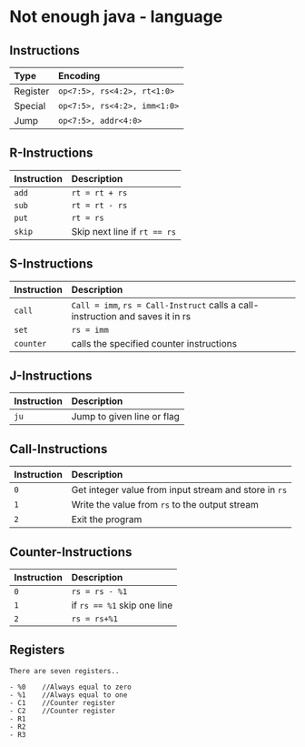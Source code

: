 # Not enough java - language

## Instructions

| **Type** | **Encoding** |
|:---------|:-------------|
| Register | `op<7:5>, rs<4:2>, rt<1:0>` |
| Special  | `op<7:5>, rs<4:2>, imm<1:0>` |
| Jump     | `op<7:5>, addr<4:0>` |


## R-Instructions

| **Instruction** | **Description** |
|:----------------|:----------------|
| `add`           | `rt = rt + rs` |
| `sub`           | `rt = rt - rs`  |
| `put`           | `rt = rs` |          
| `skip`          | Skip next line if `rt == rs`|


## S-Instructions

| **Instruction** | **Description** |
|:----------------|:----------------|
| `call`          |`Call = imm`, `rs = Call-Instruct` calls a call-instruction and saves it in rs|
| `set`           | `rs = imm` |
| `counter`       | calls the specified counter instructions|

## J-Instructions

| **Instruction** | **Description** |
|:----------------|:----------------|
| `ju`             | Jump to given line or flag|


## Call-Instructions

| **Instruction** | **Description** |
|:----------------|:----------------|
| `0`             | Get integer value from input stream and store in `rs`|
| `1`            | Write the value from `rs` to the output stream|
| `2`           | Exit the program |

## Counter-Instructions

| **Instruction** | **Description** |
|:----------------|:----------------|
| `0`             | `rs = rs - %1` |
| `1`             | if `rs == %1` skip one line|
| `2`             | `rs = rs+%1`|





## Registers

    There are seven registers..

    - %0    //Always equal to zero
    - %1    //Always equal to one
    - C1    //Counter register
    - C2    //Counter register
    - R1    
    - R2                                    
    - R3
